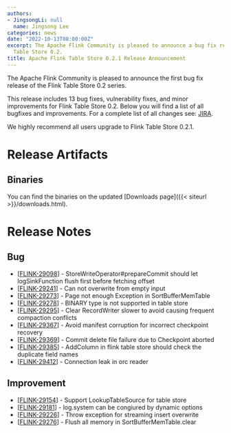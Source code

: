 ```yaml
---
authors:
- JingsongLi: null
  name: Jingsong Lee
categories: news
date: "2022-10-13T08:00:00Z"
excerpt: The Apache Flink Community is pleased to announce a bug fix release for Flink
  Table Store 0.2.
title: Apache Flink Table Store 0.2.1 Release Announcement
---
```


The Apache Flink Community is pleased to announce the first bug fix release of the Flink Table Store 0.2 series.

This release includes 13 bug fixes, vulnerability fixes, and minor improvements for Flink Table Store 0.2.
Below you will find a list of all bugfixes and improvements. For a complete list of all changes see:
[JIRA](https://issues.apache.org/jira/secure/ReleaseNote.jspa?projectId=12315522&version=12352257).

We highly recommend all users upgrade to Flink Table Store 0.2.1.

# Release Artifacts

## Binaries

You can find the binaries on the updated [Downloads page]({{< siteurl >}}/downloads.html).

# Release Notes

<h2>        Bug
</h2>
<ul>
<li>[<a href='https://issues.apache.org/jira/browse/FLINK-29098'>FLINK-29098</a>] -         StoreWriteOperator#prepareCommit should let logSinkFunction flush first before fetching offset
</li>
<li>[<a href='https://issues.apache.org/jira/browse/FLINK-29241'>FLINK-29241</a>] -         Can not overwrite from empty input
</li>
<li>[<a href='https://issues.apache.org/jira/browse/FLINK-29273'>FLINK-29273</a>] -         Page not enough Exception in SortBufferMemTable
</li>
<li>[<a href='https://issues.apache.org/jira/browse/FLINK-29278'>FLINK-29278</a>] -         BINARY type is not supported in table store
</li>
<li>[<a href='https://issues.apache.org/jira/browse/FLINK-29295'>FLINK-29295</a>] -         Clear RecordWriter slower to avoid causing frequent compaction conflicts
</li>
<li>[<a href='https://issues.apache.org/jira/browse/FLINK-29367'>FLINK-29367</a>] -         Avoid manifest corruption for incorrect checkpoint recovery
</li>
<li>[<a href='https://issues.apache.org/jira/browse/FLINK-29369'>FLINK-29369</a>] -         Commit delete file failure due to Checkpoint aborted
</li>
<li>[<a href='https://issues.apache.org/jira/browse/FLINK-29385'>FLINK-29385</a>] -         AddColumn in flink table store should check the duplicate field names
</li>
<li>[<a href='https://issues.apache.org/jira/browse/FLINK-29412'>FLINK-29412</a>] -         Connection leak in orc reader
</li>
</ul>

<h2>        Improvement
</h2>
<ul>
<li>[<a href='https://issues.apache.org/jira/browse/FLINK-29154'>FLINK-29154</a>] -         Support LookupTableSource for table store
</li>
<li>[<a href='https://issues.apache.org/jira/browse/FLINK-29181'>FLINK-29181</a>] -         log.system can be congiured by dynamic options
</li>
<li>[<a href='https://issues.apache.org/jira/browse/FLINK-29226'>FLINK-29226</a>] -         Throw exception for streaming insert overwrite
</li>
<li>[<a href='https://issues.apache.org/jira/browse/FLINK-29276'>FLINK-29276</a>] -         Flush all memory in SortBufferMemTable.clear
</li>
</ul>
                                                                                                                                                                